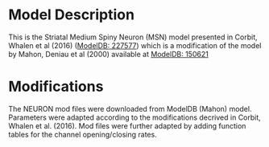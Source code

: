 # Model Description

This is the Striatal Medium Spiny Neuron (MSN) model presented in Corbit, Whalen
et al (2016) ([ModelDB: 227577](https://senselab.med.yale.edu/modeldb/ShowModel.cshtml?model=227577)) which is a modification of the model by Mahon, Deniau et al (2000) available at [ModelDB: 150621](https://senselab.med.yale.edu/ModelDB/showmodel.cshtml?model=150621)

# Modifications

The NEURON mod files were downloaded from ModelDB (Mahon) model. Parameters
were adapted according to the modifications decrived in Corbit, Whalen et al. (2016).
Mod files were further adapted by adding function tables for the channel 
opening/closing rates.